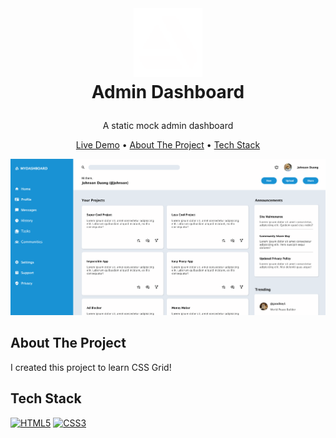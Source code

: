 <br />
<h1>
<p align="center">
  <img src="https://raw.githubusercontent.com/johnsonduong/admin-dashboard/e57755bed4559a69a9fbe752672565c5a4fd3893/assets/logo.svg" alt="Logo" width="110">
  <br>Admin Dashboard
</h1>
<p align="center">
    A static mock admin dashboard
    <br />
    </p>
</p>
<p align="center">
<a href="https://johnsonduong.github.io/admin-dashboard/" target="_blank">Live Demo</a> •
  <a href="#about-the-project">About The Project</a> •
  <a href="#tech-stack">Tech Stack</a>
</p>  

<p align="center">
  
<img src="https://github.com/johnsonduong/admin-dashboard/blob/main/assets/admindashboard.png?raw=true" alt="Logo" >
</p>                                                                                                                             
                                                                                                                                                      
## About The Project
I created this project to learn CSS Grid!

## Tech Stack
</a>
    <a href="" target="_blank"><img alt="HTML5" src="https://img.shields.io/badge/html5-%23E34F26.svg?style=for-the-badge&logo=html5&logoColor=white"></a>
    <a href="" target="_blank"><img alt="CSS3" src="https://img.shields.io/badge/css3-%231572B6.svg?style=for-the-badge&logo=css3&logoColor=white"></a>
